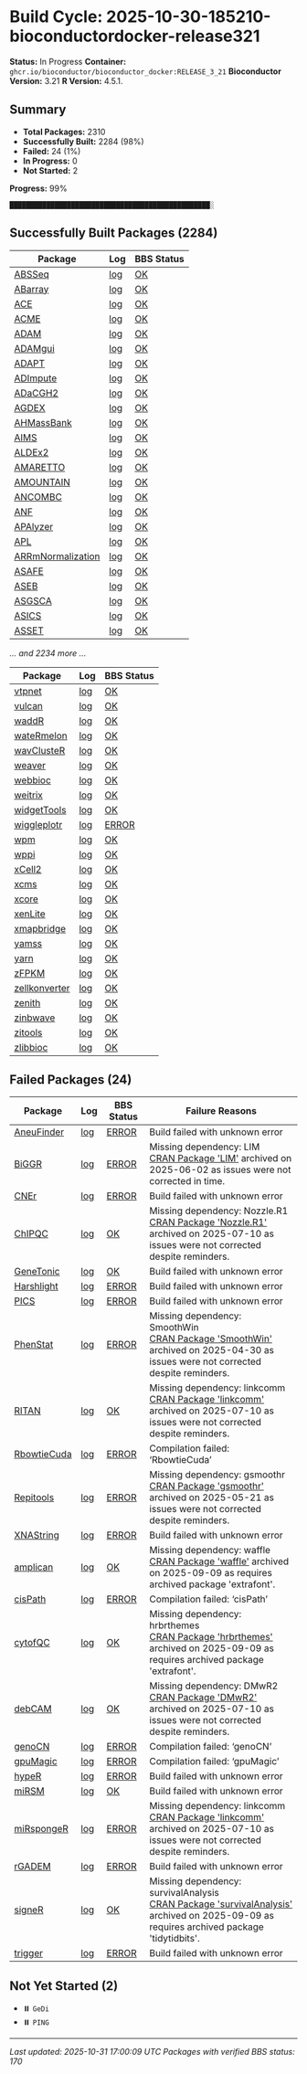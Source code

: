 # Build Cycle: 2025-10-30-185210-bioconductordocker-release321
**Status:** In Progress
**Container:** `ghcr.io/bioconductor/bioconductor_docker:RELEASE_3_21`
**Bioconductor Version:** 3.21
**R Version:** 4.5.1.

## Summary
- **Total Packages:** 2310
- **Successfully Built:** 2284 (98%)
- **Failed:** 24 (1%)
- **In Progress:** 0
- **Not Started:** 2

**Progress:** 99%
```
█████████████████████████████████████████████████░
```

## Successfully Built Packages (2284)

| Package | Log | BBS Status |
|---------|-----|------------|
| [ABSSeq](https://bioconductor.org/packages/3.21/bioc/html/ABSSeq.html) | [log](logs/ABSSeq/build-success.log) | [OK](https://bioconductor.org/checkResults/3.21/bioc-LATEST/ABSSeq) |
| [ABarray](https://bioconductor.org/packages/3.21/bioc/html/ABarray.html) | [log](logs/ABarray/build-success.log) | [OK](https://bioconductor.org/checkResults/3.21/bioc-LATEST/ABarray) |
| [ACE](https://bioconductor.org/packages/3.21/bioc/html/ACE.html) | [log](logs/ACE/build-success.log) | [OK](https://bioconductor.org/checkResults/3.21/bioc-LATEST/ACE) |
| [ACME](https://bioconductor.org/packages/3.21/bioc/html/ACME.html) | [log](logs/ACME/build-success.log) | [OK](https://bioconductor.org/checkResults/3.21/bioc-LATEST/ACME) |
| [ADAM](https://bioconductor.org/packages/3.21/bioc/html/ADAM.html) | [log](logs/ADAM/build-success.log) | [OK](https://bioconductor.org/checkResults/3.21/bioc-LATEST/ADAM) |
| [ADAMgui](https://bioconductor.org/packages/3.21/bioc/html/ADAMgui.html) | [log](logs/ADAMgui/build-success.log) | [OK](https://bioconductor.org/checkResults/3.21/bioc-LATEST/ADAMgui) |
| [ADAPT](https://bioconductor.org/packages/3.21/bioc/html/ADAPT.html) | [log](logs/ADAPT/build-success.log) | [OK](https://bioconductor.org/checkResults/3.21/bioc-LATEST/ADAPT) |
| [ADImpute](https://bioconductor.org/packages/3.21/bioc/html/ADImpute.html) | [log](logs/ADImpute/build-success.log) | [OK](https://bioconductor.org/checkResults/3.21/bioc-LATEST/ADImpute) |
| [ADaCGH2](https://bioconductor.org/packages/3.21/bioc/html/ADaCGH2.html) | [log](logs/ADaCGH2/build-success.log) | [OK](https://bioconductor.org/checkResults/3.21/bioc-LATEST/ADaCGH2) |
| [AGDEX](https://bioconductor.org/packages/3.21/bioc/html/AGDEX.html) | [log](logs/AGDEX/build-success.log) | [OK](https://bioconductor.org/checkResults/3.21/bioc-LATEST/AGDEX) |
| [AHMassBank](https://bioconductor.org/packages/3.21/bioc/html/AHMassBank.html) | [log](logs/AHMassBank/build-success.log) | [OK](https://bioconductor.org/checkResults/3.21/bioc-LATEST/AHMassBank) |
| [AIMS](https://bioconductor.org/packages/3.21/bioc/html/AIMS.html) | [log](logs/AIMS/build-success.log) | [OK](https://bioconductor.org/checkResults/3.21/bioc-LATEST/AIMS) |
| [ALDEx2](https://bioconductor.org/packages/3.21/bioc/html/ALDEx2.html) | [log](logs/ALDEx2/build-success.log) | [OK](https://bioconductor.org/checkResults/3.21/bioc-LATEST/ALDEx2) |
| [AMARETTO](https://bioconductor.org/packages/3.21/bioc/html/AMARETTO.html) | [log](logs/AMARETTO/build-success.log) | [OK](https://bioconductor.org/checkResults/3.21/bioc-LATEST/AMARETTO) |
| [AMOUNTAIN](https://bioconductor.org/packages/3.21/bioc/html/AMOUNTAIN.html) | [log](logs/AMOUNTAIN/build-success.log) | [OK](https://bioconductor.org/checkResults/3.21/bioc-LATEST/AMOUNTAIN) |
| [ANCOMBC](https://bioconductor.org/packages/3.21/bioc/html/ANCOMBC.html) | [log](logs/ANCOMBC/build-success.log) | [OK](https://bioconductor.org/checkResults/3.21/bioc-LATEST/ANCOMBC) |
| [ANF](https://bioconductor.org/packages/3.21/bioc/html/ANF.html) | [log](logs/ANF/build-success.log) | [OK](https://bioconductor.org/checkResults/3.21/bioc-LATEST/ANF) |
| [APAlyzer](https://bioconductor.org/packages/3.21/bioc/html/APAlyzer.html) | [log](logs/APAlyzer/build-success.log) | [OK](https://bioconductor.org/checkResults/3.21/bioc-LATEST/APAlyzer) |
| [APL](https://bioconductor.org/packages/3.21/bioc/html/APL.html) | [log](logs/APL/build-success.log) | [OK](https://bioconductor.org/checkResults/3.21/bioc-LATEST/APL) |
| [ARRmNormalization](https://bioconductor.org/packages/3.21/bioc/html/ARRmNormalization.html) | [log](logs/ARRmNormalization/build-success.log) | [OK](https://bioconductor.org/checkResults/3.21/bioc-LATEST/ARRmNormalization) |
| [ASAFE](https://bioconductor.org/packages/3.21/bioc/html/ASAFE.html) | [log](logs/ASAFE/build-success.log) | [OK](https://bioconductor.org/checkResults/3.21/bioc-LATEST/ASAFE) |
| [ASEB](https://bioconductor.org/packages/3.21/bioc/html/ASEB.html) | [log](logs/ASEB/build-success.log) | [OK](https://bioconductor.org/checkResults/3.21/bioc-LATEST/ASEB) |
| [ASGSCA](https://bioconductor.org/packages/3.21/bioc/html/ASGSCA.html) | [log](logs/ASGSCA/build-success.log) | [OK](https://bioconductor.org/checkResults/3.21/bioc-LATEST/ASGSCA) |
| [ASICS](https://bioconductor.org/packages/3.21/bioc/html/ASICS.html) | [log](logs/ASICS/build-success.log) | [OK](https://bioconductor.org/checkResults/3.21/bioc-LATEST/ASICS) |
| [ASSET](https://bioconductor.org/packages/3.21/bioc/html/ASSET.html) | [log](logs/ASSET/build-success.log) | [OK](https://bioconductor.org/checkResults/3.21/bioc-LATEST/ASSET) |

*... and 2234 more ...*

| Package | Log | BBS Status |
|---------|-----|------------|
| [vtpnet](https://bioconductor.org/packages/3.21/bioc/html/vtpnet.html) | [log](logs/vtpnet/build-success.log) | [OK](https://bioconductor.org/checkResults/3.21/bioc-LATEST/vtpnet) |
| [vulcan](https://bioconductor.org/packages/3.21/bioc/html/vulcan.html) | [log](logs/vulcan/build-success.log) | [OK](https://bioconductor.org/checkResults/3.21/bioc-LATEST/vulcan) |
| [waddR](https://bioconductor.org/packages/3.21/bioc/html/waddR.html) | [log](logs/waddR/build-success.log) | [OK](https://bioconductor.org/checkResults/3.21/bioc-LATEST/waddR) |
| [wateRmelon](https://bioconductor.org/packages/3.21/bioc/html/wateRmelon.html) | [log](logs/wateRmelon/build-success.log) | [OK](https://bioconductor.org/checkResults/3.21/bioc-LATEST/wateRmelon) |
| [wavClusteR](https://bioconductor.org/packages/3.21/bioc/html/wavClusteR.html) | [log](logs/wavClusteR/build-success.log) | [OK](https://bioconductor.org/checkResults/3.21/bioc-LATEST/wavClusteR) |
| [weaver](https://bioconductor.org/packages/3.21/bioc/html/weaver.html) | [log](logs/weaver/build-success.log) | [OK](https://bioconductor.org/checkResults/3.21/bioc-LATEST/weaver) |
| [webbioc](https://bioconductor.org/packages/3.21/bioc/html/webbioc.html) | [log](logs/webbioc/build-success.log) | [OK](https://bioconductor.org/checkResults/3.21/bioc-LATEST/webbioc) |
| [weitrix](https://bioconductor.org/packages/3.21/bioc/html/weitrix.html) | [log](logs/weitrix/build-success.log) | [OK](https://bioconductor.org/checkResults/3.21/bioc-LATEST/weitrix) |
| [widgetTools](https://bioconductor.org/packages/3.21/bioc/html/widgetTools.html) | [log](logs/widgetTools/build-success.log) | [OK](https://bioconductor.org/checkResults/3.21/bioc-LATEST/widgetTools) |
| [wiggleplotr](https://bioconductor.org/packages/3.21/bioc/html/wiggleplotr.html) | [log](logs/wiggleplotr/build-success.log) | [ERROR](https://bioconductor.org/checkResults/3.21/bioc-LATEST/wiggleplotr) |
| [wpm](https://bioconductor.org/packages/3.21/bioc/html/wpm.html) | [log](logs/wpm/build-success.log) | [OK](https://bioconductor.org/checkResults/3.21/bioc-LATEST/wpm) |
| [wppi](https://bioconductor.org/packages/3.21/bioc/html/wppi.html) | [log](logs/wppi/build-success.log) | [OK](https://bioconductor.org/checkResults/3.21/bioc-LATEST/wppi) |
| [xCell2](https://bioconductor.org/packages/3.21/bioc/html/xCell2.html) | [log](logs/xCell2/build-success.log) | [OK](https://bioconductor.org/checkResults/3.21/bioc-LATEST/xCell2) |
| [xcms](https://bioconductor.org/packages/3.21/bioc/html/xcms.html) | [log](logs/xcms/build-success.log) | [OK](https://bioconductor.org/checkResults/3.21/bioc-LATEST/xcms) |
| [xcore](https://bioconductor.org/packages/3.21/bioc/html/xcore.html) | [log](logs/xcore/build-success.log) | [OK](https://bioconductor.org/checkResults/3.21/bioc-LATEST/xcore) |
| [xenLite](https://bioconductor.org/packages/3.21/bioc/html/xenLite.html) | [log](logs/xenLite/build-success.log) | [OK](https://bioconductor.org/checkResults/3.21/bioc-LATEST/xenLite) |
| [xmapbridge](https://bioconductor.org/packages/3.21/bioc/html/xmapbridge.html) | [log](logs/xmapbridge/build-success.log) | [OK](https://bioconductor.org/checkResults/3.21/bioc-LATEST/xmapbridge) |
| [yamss](https://bioconductor.org/packages/3.21/bioc/html/yamss.html) | [log](logs/yamss/build-success.log) | [OK](https://bioconductor.org/checkResults/3.21/bioc-LATEST/yamss) |
| [yarn](https://bioconductor.org/packages/3.21/bioc/html/yarn.html) | [log](logs/yarn/build-success.log) | [OK](https://bioconductor.org/checkResults/3.21/bioc-LATEST/yarn) |
| [zFPKM](https://bioconductor.org/packages/3.21/bioc/html/zFPKM.html) | [log](logs/zFPKM/build-success.log) | [OK](https://bioconductor.org/checkResults/3.21/bioc-LATEST/zFPKM) |
| [zellkonverter](https://bioconductor.org/packages/3.21/bioc/html/zellkonverter.html) | [log](logs/zellkonverter/build-success.log) | [OK](https://bioconductor.org/checkResults/3.21/bioc-LATEST/zellkonverter) |
| [zenith](https://bioconductor.org/packages/3.21/bioc/html/zenith.html) | [log](logs/zenith/build-success.log) | [OK](https://bioconductor.org/checkResults/3.21/bioc-LATEST/zenith) |
| [zinbwave](https://bioconductor.org/packages/3.21/bioc/html/zinbwave.html) | [log](logs/zinbwave/build-success.log) | [OK](https://bioconductor.org/checkResults/3.21/bioc-LATEST/zinbwave) |
| [zitools](https://bioconductor.org/packages/3.21/bioc/html/zitools.html) | [log](logs/zitools/build-success.log) | [OK](https://bioconductor.org/checkResults/3.21/bioc-LATEST/zitools) |
| [zlibbioc](https://bioconductor.org/packages/3.21/bioc/html/zlibbioc.html) | [log](logs/zlibbioc/build-success.log) | [OK](https://bioconductor.org/checkResults/3.21/bioc-LATEST/zlibbioc) |

## Failed Packages (24)

| Package | Log | BBS Status | Failure Reasons |
|---------|-----|------------|------------------|
| [AneuFinder](https://bioconductor.org/packages/3.21/bioc/html/AneuFinder.html) | [log](logs/AneuFinder/build-fail.log) | [ERROR](https://bioconductor.org/checkResults/3.21/bioc-LATEST/AneuFinder) | Build failed with unknown error |
| [BiGGR](https://bioconductor.org/packages/3.21/bioc/html/BiGGR.html) | [log](logs/BiGGR/build-fail.log) | [ERROR](https://bioconductor.org/checkResults/3.21/bioc-LATEST/BiGGR) | Missing dependency: LIM<br>[CRAN Package 'LIM'](https://cran.r-project.org/web/packages/LIM/index.html) archived on 2025-06-02 as issues were not corrected in time. |
| [CNEr](https://bioconductor.org/packages/3.21/bioc/html/CNEr.html) | [log](logs/CNEr/build-fail.log) | [ERROR](https://bioconductor.org/checkResults/3.21/bioc-LATEST/CNEr) | Build failed with unknown error |
| [ChIPQC](https://bioconductor.org/packages/3.21/bioc/html/ChIPQC.html) | [log](logs/ChIPQC/build-fail.log) | [OK](https://bioconductor.org/checkResults/3.21/bioc-LATEST/ChIPQC) | Missing dependency: Nozzle.R1<br>[CRAN Package 'Nozzle.R1'](https://cran.r-project.org/web/packages/Nozzle.R1/index.html) archived on 2025-07-10 as issues were not corrected despite reminders. |
| [GeneTonic](https://bioconductor.org/packages/3.21/bioc/html/GeneTonic.html) | [log](logs/GeneTonic/build-fail.log) | [OK](https://bioconductor.org/checkResults/3.21/bioc-LATEST/GeneTonic) | Build failed with unknown error |
| [Harshlight](https://bioconductor.org/packages/3.21/bioc/html/Harshlight.html) | [log](logs/Harshlight/build-fail.log) | [ERROR](https://bioconductor.org/checkResults/3.21/bioc-LATEST/Harshlight) | Build failed with unknown error |
| [PICS](https://bioconductor.org/packages/3.21/bioc/html/PICS.html) | [log](logs/PICS/build-fail.log) | [ERROR](https://bioconductor.org/checkResults/3.21/bioc-LATEST/PICS) | Build failed with unknown error |
| [PhenStat](https://bioconductor.org/packages/3.21/bioc/html/PhenStat.html) | [log](logs/PhenStat/build-fail.log) | [ERROR](https://bioconductor.org/checkResults/3.21/bioc-LATEST/PhenStat) | Missing dependency: SmoothWin<br>[CRAN Package 'SmoothWin'](https://cran.r-project.org/web/packages/SmoothWin/index.html) archived on 2025-04-30 as issues were not corrected despite reminders. |
| [RITAN](https://bioconductor.org/packages/3.21/bioc/html/RITAN.html) | [log](logs/RITAN/build-fail.log) | [OK](https://bioconductor.org/checkResults/3.21/bioc-LATEST/RITAN) | Missing dependency: linkcomm<br>[CRAN Package 'linkcomm'](https://cran.r-project.org/web/packages/linkcomm/index.html) archived on 2025-07-10 as issues were not corrected despite reminders. |
| [RbowtieCuda](https://bioconductor.org/packages/3.21/bioc/html/RbowtieCuda.html) | [log](logs/RbowtieCuda/build-fail.log) | [ERROR](https://bioconductor.org/checkResults/3.21/bioc-LATEST/RbowtieCuda) | Compilation failed:  ‘RbowtieCuda’ |
| [Repitools](https://bioconductor.org/packages/3.21/bioc/html/Repitools.html) | [log](logs/Repitools/build-fail.log) | [ERROR](https://bioconductor.org/checkResults/3.21/bioc-LATEST/Repitools) | Missing dependency: gsmoothr<br>[CRAN Package 'gsmoothr'](https://cran.r-project.org/web/packages/gsmoothr/index.html) archived on 2025-05-21 as issues were not corrected despite reminders. |
| [XNAString](https://bioconductor.org/packages/3.21/bioc/html/XNAString.html) | [log](logs/XNAString/build-fail.log) | [ERROR](https://bioconductor.org/checkResults/3.21/bioc-LATEST/XNAString) | Build failed with unknown error |
| [amplican](https://bioconductor.org/packages/3.21/bioc/html/amplican.html) | [log](logs/amplican/build-fail.log) | [OK](https://bioconductor.org/checkResults/3.21/bioc-LATEST/amplican) | Missing dependency: waffle<br>[CRAN Package 'waffle'](https://cran.r-project.org/web/packages/waffle/index.html) archived on 2025-09-09 as requires archived package 'extrafont'. |
| [cisPath](https://bioconductor.org/packages/3.21/bioc/html/cisPath.html) | [log](logs/cisPath/build-fail.log) | [ERROR](https://bioconductor.org/checkResults/3.21/bioc-LATEST/cisPath) | Compilation failed:  ‘cisPath’ |
| [cytofQC](https://bioconductor.org/packages/3.21/bioc/html/cytofQC.html) | [log](logs/cytofQC/build-fail.log) | [OK](https://bioconductor.org/checkResults/3.21/bioc-LATEST/cytofQC) | Missing dependency: hrbrthemes<br>[CRAN Package 'hrbrthemes'](https://cran.r-project.org/web/packages/hrbrthemes/index.html) archived on 2025-09-09 as requires archived package 'extrafont'. |
| [debCAM](https://bioconductor.org/packages/3.21/bioc/html/debCAM.html) | [log](logs/debCAM/build-fail.log) | [OK](https://bioconductor.org/checkResults/3.21/bioc-LATEST/debCAM) | Missing dependency: DMwR2<br>[CRAN Package 'DMwR2'](https://cran.r-project.org/web/packages/DMwR2/index.html) archived on 2025-07-10 as issues were not corrected despite reminders. |
| [genoCN](https://bioconductor.org/packages/3.21/bioc/html/genoCN.html) | [log](logs/genoCN/build-fail.log) | [ERROR](https://bioconductor.org/checkResults/3.21/bioc-LATEST/genoCN) | Compilation failed:  ‘genoCN’ |
| [gpuMagic](https://bioconductor.org/packages/3.21/bioc/html/gpuMagic.html) | [log](logs/gpuMagic/build-fail.log) | [ERROR](https://bioconductor.org/checkResults/3.21/bioc-LATEST/gpuMagic) | Compilation failed:  ‘gpuMagic’ |
| [hypeR](https://bioconductor.org/packages/3.21/bioc/html/hypeR.html) | [log](logs/hypeR/build-fail.log) | [ERROR](https://bioconductor.org/checkResults/3.21/bioc-LATEST/hypeR) | Build failed with unknown error |
| [miRSM](https://bioconductor.org/packages/3.21/bioc/html/miRSM.html) | [log](logs/miRSM/build-fail.log) | [OK](https://bioconductor.org/checkResults/3.21/bioc-LATEST/miRSM) | Build failed with unknown error |
| [miRspongeR](https://bioconductor.org/packages/3.21/bioc/html/miRspongeR.html) | [log](logs/miRspongeR/build-fail.log) | [ERROR](https://bioconductor.org/checkResults/3.21/bioc-LATEST/miRspongeR) | Missing dependency: linkcomm<br>[CRAN Package 'linkcomm'](https://cran.r-project.org/web/packages/linkcomm/index.html) archived on 2025-07-10 as issues were not corrected despite reminders. |
| [rGADEM](https://bioconductor.org/packages/3.21/bioc/html/rGADEM.html) | [log](logs/rGADEM/build-fail.log) | [ERROR](https://bioconductor.org/checkResults/3.21/bioc-LATEST/rGADEM) | Build failed with unknown error |
| [signeR](https://bioconductor.org/packages/3.21/bioc/html/signeR.html) | [log](logs/signeR/build-fail.log) | [OK](https://bioconductor.org/checkResults/3.21/bioc-LATEST/signeR) | Missing dependency: survivalAnalysis<br>[CRAN Package 'survivalAnalysis'](https://cran.r-project.org/web/packages/survivalAnalysis/index.html) archived on 2025-09-09 as requires archived package 'tidytidbits'. |
| [trigger](https://bioconductor.org/packages/3.21/bioc/html/trigger.html) | [log](logs/trigger/build-fail.log) | [ERROR](https://bioconductor.org/checkResults/3.21/bioc-LATEST/trigger) | Build failed with unknown error |

## Not Yet Started (2)
- ⏸️ `GeDi`
- ⏸️ `PING`

---
*Last updated: 2025-10-31 17:00:09 UTC*
*Packages with verified BBS status: 170*
